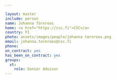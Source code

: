 ```yaml
---

layout: master
include: person
name: Johanna Törnroos
home: <a href="https://csc.fi">CSC</a>
country: FI
photo: assets/images/people/johanna tornroos.png
email: johanna.tornroos@csc.fi
phone:
on_contract: yes
has_been_on_contract: yes
groups:
  xt:
    role: Senior Advisor
---
```

